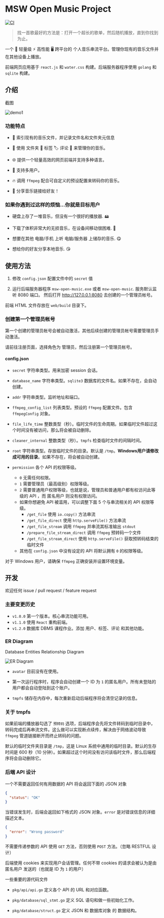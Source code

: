 # MSW Open Music Project

[![CI](https://github.com/heimoshuiyu/msw-open-music/actions/workflows/build.yml/badge.svg)](https://github.com/heimoshuiyu/msw-open-music/actions/workflows/build.yml)

> 找一首歌最好的方法是：打开一个超长的歌单，然后随机播放，直到你找到为止。

一个 💪 轻量级 ⚡️ 高性能 🖥️ 跨平台的 个人音乐串流平台。管理你现有的音乐文件并在其他设备上播放。

前端网页应用基于 `react.js` 和 `water.css` 构建。后端服务器程序使用 `golang` 和 `sqlite` 构建。

## 介绍

截图

![demo1](demo1.jpg)

### 功能特点

- 🔎 索引现有的音乐文件，并记录文件名和文件夹元信息

- 📕 使用 文件夹 📁 标签 🏷️ 评论 💬 来管理你的音乐。

- 🌐 提供一个轻量高效的网页前端并支持多种语言。

- 👥 支持多用户。

- 🔥 调用 `ffmpeg` 配合可自定义的预设配置来转码你的音乐。

- 🔗 分享音乐链接给好友！

### 如果你遇到过这样的烦恼...你就是目标用户

- 硬盘上存了一堆音乐，但没有一个很好的播放器. 🖴

- 下载了体积非常大的无损音乐，在设备间移动很困难. 🎵

- 想要在其他 电脑/手机 上听 电脑/服务器 上储存的音乐. 😋

- 想给你的好友分享本地音乐. 😘

## 使用方法

1. 修改 `config.json` 配置文件中的 `secret` 值

2. 运行后端服务器程序 `msw-open-music.exe` 或者 `msw-open-music`. 服务默认监听 8080 端口。 然后打开 <http://127.0.0.1:8080> 去创建的一个管理员帐号。

前端 HTML 文件存放在 `web/build` 目录下。

### 创建第一个管理员帐号

第一个创建的管理员帐号会被自动激活，其他后续创建的管理员帐号需要管理员手动激活。

请前往注册页面，选择角色为 管理员，然后注册第一个管理员帐号。

#### config.json

- `secret` 字符串类型。用来加密 session 会话。

- `database_name` 字符串类型。`sqlite3` 数据库的文件名。如果不存在，会自动创建。
- `addr` 字符串类型。监听地址和端口。
- `ffmpeg_config_list` 列表类型。预设的 `ffmpeg` 配置文件。包含 `ffmpegConfig` 对象。
- `file_life_time` 整数类型（秒）。临时文件的生命周期。如果临时文件超过这个时间没有被访问，那么将会被自动删除。
- `cleaner_internal` 整数类型（秒）。`tmpfs` 检查临时文件的间隔时间。
- `root` 字符串类型。存放临时文件的目录。默认是 `/tmp`。**Windows用户请修改成可用的目录**。如果不存在，将会被自动创建。
- `permission` 各个 API 的权限等级。
  - `0` 无需任何权限。
  - `1` 需要管理员（最高级别）权限等级。
  - `2` 需要普通用户权限等级，也就是说，管理员和普通用户都有权访问此等级的 API ，而 匿名用户 则没有权限访问。
  - 如果你想避免 API 被滥用，可以调整下面 5 个与串流相关的 API 权限等级。
    - `/get_file` 使用 `io.copy()` 方法串流
    - `/get_file_direct` 使用 `http.serveFile()` 方法串流
    - `/get_file_stream` 调用 `ffmpeg` 并串流其标准输出 `stdout`
    - `/prepare_file_stream_direct` 调用 `ffmpeg` 预转码一个文件
    - `/get_file_stream_direct` 使用 `http.serveFile()` 获取预转码结束的临时文件
  - 其他在 `config.json` 中没有设定的 API 将默认拥有 `0` 的权限等级。

对于 Windows 用户，请确保 `ffmpeg` 正确安装并设置环境变量。

## 开发

欢迎任何 issue / pull request / feature request

### 主要变更历史

- `v1.0.0` 第一个版本。核心串流功能可用。
- `v1.1.0` 使用 `React` 重构前端。
- `v1.2.0` 数据库 DBMS 课程作业。添加 用户、标签、评论 和其他功能。

### ER Diagram

Database Entities Relationship Diagram

![ER Diagram](erdiagram.png)

- `avatar` 目前没有在使用。

- 第一次运行程序时，程序会自动创建一个 ID 为 `1` 的匿名用户。所有未登陆的用户都会自动登陆到这个账户。

- `tmpfs` 储存在内存中，每次重新启动后端程序将会清空记录的信息。

### 关于 tmpfs

如果前端的播放器勾选了 `预转码` 选项，后端程序会先将文件转码到临时目录中，转码完成后再串流文件。这么做可以实现断点续传，解决由于网络波动导致 `ffmpeg` 管道链接断开而终止转码的问题。

默认的临时文件夹目录是 `/tmp`，这是 Linux 系统中通用的临时目录。默认的生存时间是 600 秒（10 分钟）。如果超过这个时间没有访问该临时文件，那么后端程序将会自动删除它。

### 后端 API 设计

一个不需要返回任何有用数据的 API 将会返回下面的 JSON 对象

```json
{
  "status": "OK"
}
```

当错误发生时，后端会返回如下格式的 JSON 对象。`error` 是对错误信息的详细描述文本。

```json
{
  "error": "Wrong password"
}
```

不需要传递参数的 API 使用 `GET` 方法，否则使用 `POST` 方法。（忽略 RESTFUL 设计）

后端使用 cookies 来实现用户会话管理。任何不带 cookies 的请求会被认为是由 匿名用户 发送的（也就是 ID 为 `1` 的用户）

一些重要的源代码文件

- `pkg/api/api.go` 定义各个 API 的 URL 和对应函数。

- `pkg/database/sql_stmt.go` 定义 SQL 语句和做一些初始化工作。

- `pkg/database/struct.go` 定义 JSON 和 数据库对象 的 数据结构。
